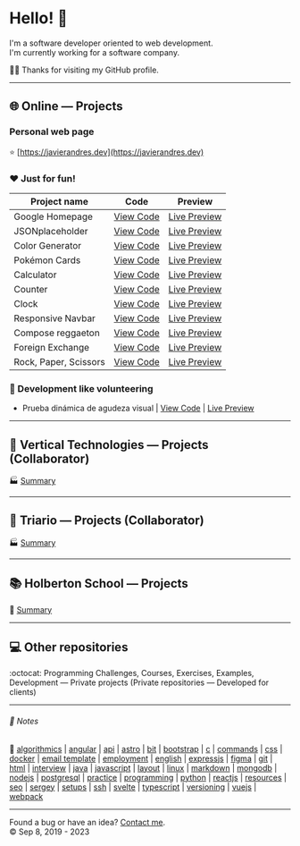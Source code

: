 # Hello! :wave:
I'm a software developer oriented to web development.  
I'm currently working for a software company.

:man_technologist:
Thanks for visiting my GitHub profile.  
- - -
## :globe_with_meridians: Online ― Projects
### Personal web page
:star: [https://javierandres.dev](https://javierandres.dev)
### :heart: Just for fun!
|Project name|Code|Preview|
|----|----|----|
| Google Homepage | [View Code](https://github.com/javierandresgp/training-google_homepage) | [Live Preview](https://javierandresgp.github.io/training-google_homepage/) |
| JSONplaceholder | [View Code](https://github.com/javierandresgp/training-jsonplaceholder) | [Live Preview](https://javierandresgp.github.io/training-jsonplaceholder/) |
| Color Generator | [View Code](https://github.com/javierandresgp/training-color_generator) | [Live Preview](https://javierandresgp.github.io/training-color_generator/) |
| Pokémon Cards | [View Code](https://github.com/javierandresgp/training-pokemon_cards) | [Live Preview](https://javierandresgp.github.io/training-pokemon_cards/) |
| Calculator | [View Code](https://github.com/javierandresgp/training-calculator) | [Live Preview](https://javierandresgp.github.io/training-calculator/) |
| Counter | [View Code](https://github.com/javierandresgp/training-counter) | [Live Preview](https://javierandresgp.github.io/training-counter/) |
| Clock | [View Code](https://github.com/javierandresgp/training-clock) | [Live Preview](https://javierandresgp.github.io/training-clock/) |
| Responsive Navbar | [View Code](https://github.com/javierandresgp/training-responsive_navbar) | [Live Preview](https://javierandresgp.github.io/training-responsive_navbar/) |
| Compose reggaeton | [View Code](https://github.com/javierandresgp/training-compose_reggaeton) | [Live Preview](https://javierandresgp.github.io/training-compose_reggaeton/) |
| Foreign Exchange | [View Code](https://github.com/javierandresgp/training-foreign_exchange) | [Live Preview](https://javierandresgp.github.io/training-foreign_exchange/) |
| Rock, Paper, Scissors | [View Code](https://github.com/javierandresgp/odin-rock_paper_scissors) | [Live Preview](https://javierandresgp.github.io/odin-rock_paper_scissors/) |
### :checkered_flag: Development like volunteering
- Prueba dinámica de agudeza visual | [View Code](https://github.com/javierandresgp/development-optometrist) | [Live Preview](https://javierandresgp.github.io/development-optometrist/)
- - -
## :office: Vertical Technologies ― Projects (Collaborator)
:factory: [Summary](vertical_technologies.md)
- - -
## :office: Triario ― Projects (Collaborator)
:factory: [Summary](triario.md)
- - -
## :books: Holberton School ― Projects
:school: [Summary](holberton_school.md)
- - -
## :computer: Other repositories
:octocat: Programming Challenges, Courses, Exercises, Examples, Development ― Private projects (Private repositories ― Developed for clients)
- - -
###### :memo: Notes
:bookmark: [algorithmics](algorithmics.md) | [angular](angular.md) | [api](api.md) | [astro](astro.md) | [bit](bit.md) | [bootstrap](bootstrap.md) | [c](c.md) | [commands](commands.md) | [css](css.md) | [docker](docker.md) | [email template](email_template.md) | [employment](employment.md) | [english](english.md) | [expressjs](expressjs.md) | [figma](figma.md) | [git](git.md) | [html](html.md) | [interview](interview.md) | [java](java.md) | [javascript](javascript.md) | [layout](layout.md) | [linux](linux.md) | [markdown](markdown.md) | [mongodb](mongodb.md) | [nodejs](nodejs.md) | [postgresql](postgresql.md) | [practice](practice.md) | [programming](programming.md) | [python](python.md) | [reactjs](reactjs.md) | [resources](resources.md) | [seo](seo.md) | [sergey](sergey.md) | [setups](setups.md) | [ssh](ssh.md) | [svelte](svelte.md) | [typescript](typescript.md) | [versioning](versioning.md) | [vuejs](vuejs.md) | [webpack](webpack.md)
- - -
Found a bug or have an idea? [Contact me](https://javierandres.dev).  
:copyright: Sep 8, 2019 - 2023
